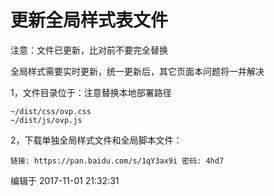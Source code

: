 # 更新全局样式表文件

注意：文件已更新，比对前不要完全替换

全局样式需要实时更新，统一更新后，其它页面本问题将一并解决

1，文件目录位于：注意替换本地部署路径

```
~/dist/css/ovp.css
~/dist/js/ovp.js
```

2，下载单独全局样式文件和全局脚本文件：

```
链接: https://pan.baidu.com/s/1qY3ax9i 密码: 4hd7
```

编辑于 2017-11-01 21:32:31

